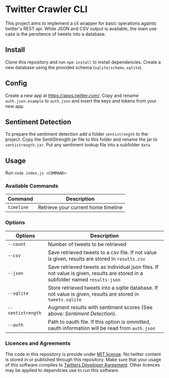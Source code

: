 # Twitter Crawler CLI

This project aims to implement a cli wrapper for basic operations againts twitter's REST api. While JSON and CSV output is available, the main use case is the persitence of tweets into a database.

## Install

Clone this repository and run `npm install` to install dependencies. Create a new database using the provided schema (`sqlite/schema.sqlite`).

## Config

Create a new app at https://apps.twitter.com/. Copy and rename `auth.json.example` to `auth.json` and insert the keys and tokens from your new app.

## Sentiment Detection

To prepare the sentiment detection add a folder `sentistrength` to the project. Copy the SentiStrength jar file to this folder and rename the jar to `sentistrength.jar`. Put any sentiment lookup file into a subfolder `data`.

## Usage

Run `node index.js <COMMAND>`

### Available Commands

| Command | Description |
| ------- | ----------- |
| `timeline` | Retrieve your current home timeline |

### Options

| Options | Description |
| ------- | ----------- |
| `--count` | Number of tweets to be retrieved |
| `--csv` | Save retrieved tweets to a csv file. If not value is given, results are stored in `results.csv` |
| `--json` | Save retrieved tweets as individual json files. If not value is given, results are stored in a subfolder named `results-json` |
| `--sqlite` | Store retrieved tweets into a sqlite database. If not value is given, results are stored in `tweets.sqlite` |
| `--sentistrength` | Augment results with sentiment scores (See above: *Sentiment Detection*). |
| `--auth` | Path to oauth file. If this option is ommitted, oauth information will be read from `auth.json` |


### Licences and Agreements

The code in this repository is provide under [MIT license](License.md). No twitter content is stored in or published through this repository. Make sure that your usage of this software complies to [Twitters Developer Agreement](https://dev.twitter.com/overview/terms/agreement-and-policy). Other licences may be applied to dependcies use to run this software.